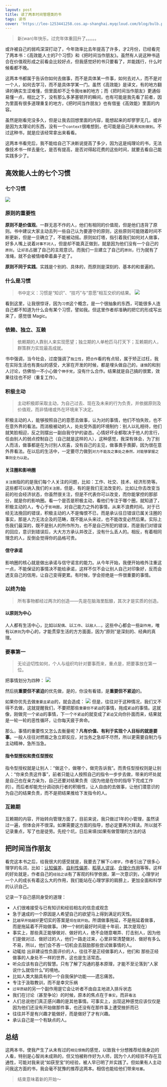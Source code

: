 ```yaml
---
layout: post
title: 读了两本时间管理类的书
tags: 读书
cover: 'https://leo-1253441258.cos.ap-shanghai.myqcloud.com/blog/bulb.png'
---
```


<!--more-->

> 新(wan)年快乐，过完年体重回升了。。。。。

或许被自己的弱鸡深深打动了，今年效率比去年提高了许多，才2月份，已经看完了两本书：《高效能人士的7个习惯》和《把时间当作朋友》。虽然有人说这种书适合在价值观形成之前看会比较好点，但我感觉好的书只要看了，并能践行，什么时候看都不晚。

这两本书都属于告诉你如何去做事，而不是具体某一件事，如何去对人，而不是对一个人，如何去学习，而不是具体学某一门。虽然《高效能》是译文，有的地方翻译的确实生涩难懂，但里面却不乏令我`哇塞`的地方；而《把时间当作朋友》更通俗易懂一点，相比之下，没有那么多茅塞顿开的瞬间，也有可能是我先看了前者，因为里面有很多道理重复的地方，《把时间当作朋友》也有借鉴《高效能》里面的内容。

虽然是刚看完没多久，但是让我去回想里面的内容，能想起来的却寥寥无几，或许是因为太理论的东西，没有一个`context`很难想到，也可能是自己尚未`知到做到`。不过这种书，就是应该经常拿出来看看。

这两本书看完后，我不能给自己下决断说提高了多少，因为这是纯理论的书，无法像技术书一样去量化，是否有提高，是否对得起花费的这些时间，就要去看自己能实践多少了。

## 高效能人士的七个习惯

### 七个习惯
    
![](https://leo-1253441258.cos.ap-shanghai.myqcloud.com/blog/15501241316092.jpg)

### 原则的重要性

**原则不是价值观**。一群无恶不作的人，他们有相同的价值观，但是他们违背了原则。书中建议大家主动去列一些自己认为要遵守的原则，这些原则可能随着时间不断更新，但是一旦确立了，不能被动摇。原则如灯塔，指引着我们如何对人做事，好多人嘴上说着`对事不对人`，但是却不能真正做到，就是因为他们没有一个自己的`原则`，让`好恶`占据了自己的主观意识。而我们一旦建立了自己的`原则`，行为就有了准绳，就不会被情绪牵着鼻子走了。

**原则不同于实践**。实践是个别的、具体的，而原则是深刻的、基本的和普遍的。

### 什么是习惯

> 书中定义：习惯是“知识”、“技巧”与“意愿”相互交织的结果。
> ![](https://leo-1253441258.cos.ap-shanghai.myqcloud.com/blog/15501254000218.jpg)

看到这里，让我很惊讶，因为`习惯`这个概念，是一个很抽象的东西，可能很多人连自己都不知道为什么会有某个习惯，譬如我。但这里作者却准确的把它的形成写出来了，感觉很 Magic。

### 依赖、独立、互赖

> 依赖期的人靠别人来实现愿望；独立期的人单枪匹马打天下；互赖期的人，群策群力实现最高成就。

书中强调，当今社会，过度强调了`独立性`，把`合作`看的有点轻，属于矫正过枉，我在实际生活也有类似的感受，大家在开发的时候，都是埋头做自己的，`谨慎`的和别人讨论，仿佛怕一不小心做个`伸手党`，没有什么合作。结果就是自己搞的很累，效果往往也不好（重复工作）。

### 积极主动

> 主动积极即采取主动，为自己过去、现在及未来的行为负责，并依据原则及价值观，而非情绪或外在环境来下决定。

积极主动的人，能够按照自己的意愿去做事，认为对的事情，他们不怕失败，也不在意外界的看法。而消极被动的人，处处受外面的环境制约：别人以礼相待，他们就笑脸相迎，反之则摆出一副自我守护的姿态。心情好坏全都取决于他人的言行，任由别人的弱点控制自己（自己就是这样的人），这种感觉，我深有体会，为了别人而活，做事都是在为讨别人欢喜，没有自己的主见，做事畏手畏脚，因为很在意外界看法。在以后的生活中，一定要尽力做到`对力不能及之事处之泰然，对能够掌握之事则全力以赴`。

#### 关注圈和影响圈

`关注圈`指的的是我们每个人关注的问题，比如：工作、社交、技术、经济形势等。这些都可以纳入我们的`关注圈`，但是，有的是我们无法改变的，比如让你去改变当前的社会经济状态，你虽然很关注，但是不代表你可以改变，而你能掌控的那部分，就是你的影响圈。看一个是否是积极主动，看他们专注于哪个圈，就知道了，积极主动的人，专心于`影响圈`，对自己能力之外的事情，从来不浪费时间。对于已经无法挽回的错误，积极主动的人不是悔恨不已，而是承认往日错误已属关注圈的事实，那是人力无法企及的范畴，既不能从头来过，也不能改变必然后果。实际上伤我们最深的，既不是别人的所作所为，也不是自己所犯的错误，而是我们对错误的回应，意识到错误后，大大方方承认并改正，没有什么丢人的。相反，有着相同理念的人，反倒会觉得你的品格可贵。

#### 信守承诺

影响圈的核心就是做出承诺与信守诺言的能力。从今年开始，我便开始格外注重这一点，不能保证的事情决不能给承诺，这样不仅不会让别人自己对印象好，反而会透支自己的信用，让自己变得更累。有时候，学会拒绝是一件很重要的事情。

### 以终为始

> 所有事物都经过两次的创造——先是在脑海里酝酿，其次才是实质的创造。

#### 以原则为中心

人人都有生活中心，比如以`配偶`、以`工作`、以`敌人`...，这些中心都会一些`副作用`，唯有以`原则`为中心的，才能贯穿生活的方方面面，因为“原则”是深刻的、经典的真理。

### 要事第一

> 无论迫切性如何，个人与组织均针对要事而来，重点是，把要事放在第一位。

把事情划分为四种：
![](https://leo-1253441258.cos.ap-shanghai.myqcloud.com/blog/15501372208717.jpg)

然后挑**重要但不紧迫**的优先做，是的，你没有看错，是**重要但不紧迫**的。

如果你优先去做`重要且紧迫`的，就会造成：
![](https://leo-1253441258.cos.ap-shanghai.myqcloud.com/blog/15501373548071.jpg)
但是，往往对于这种情况，我们又不得不去做，这就提醒我们，不要把那些`重要但不紧迫`的事情，拖成`紧迫`的事情。这就像，刚做完一个`紧迫`的事情，下一个`不紧迫`的就变成了`紧迫`又向你扑面而来，结果就是一轮一轮的恶性循环，让你每天疲于奔命。

那么，事情的重要性又怎么去衡量呢？**凡有价值、有利于实现个人目标的就是要事**。一般人往往对燃眉之急立即反应，对当务之急却不尽然，所以更需要自制力与主动精神，急所当急。

#### 指令型授权和责任型授权

指令型授权就是让别人：“做这个，做哪个，做完告诉我”。而责任型授权则是让别人：“你来负责这件事”，前者只能让人按照自己的指令一步步去做，带来的坏处就是自己也在亲力亲为，自己还要对结果负责（因为他是在你的指导下完成工作的）。而后者却能充分调动执行者的积极性，让人自由的去做事，让他们潜意识的为自己的结果负责，而不是把结果推给下发指令的人。

### 互赖期

互赖期的内容，开始转向管理方面了，目前来说，我只做过1年的小管理，虽然读过一遍，但体会并不很深。如果需要这方面的指导，想必定要再次拜读。所以就不记录重点，写了也是徒劳。先挖个坑，日后来填(如果有做管理的方法的话

## 把时间当作朋友

看完这本书之后，给我很大的感受就是，我要去了解下`心理学`，作者引出了很多心理学的名词，比如：[认知偏差](https://zh.wikipedia.org/wiki/%E8%AA%8D%E7%9F%A5%E5%81%8F%E8%AA%A4)、[自利性偏差](https://zh.wikipedia.org/zh-mo/%E8%87%AA%E5%88%A9%E6%80%A7%E5%81%8F%E5%B7%AE)、[稻草人谬误](https://zh.wikipedia.org/wiki/%E7%A8%BB%E8%8D%89%E4%BA%BA%E8%AB%96%E8%AD%89)、[合理化作用](https://zh.wikipedia.org/wiki/%E5%90%88%E7%90%86%E5%8C%96_(%E5%BF%83%E7%90%86%E5%AD%B8))等等。这样的好处就是，作者自己的`经验之谈`有了客观的科学依据，第一次意识到，心理学对一个人的成长有着这么大的作用，我们能站在心理学家的肩膀上，更加全面和科学的认识自己。

记录一下自己感同身受的道理：

* 人们很难接受与已有知识和经验相左的信息或观念
* 急于速成的一个原因是人希望自己的欲望马上得到满足的天性。 
* 比`越早开始越好`更切实的答案是`现在就开始`。所谓做事拖延，不是拖延着做事，而是拖延着不开始做事。（种一个树的最好时间是十年前，其次是现在）
* 事实上，那些真正能够做对、做好的人，绝不会随意嘲弄、打击别人，因为他们是做对过、做好过的人，他们一路走过来，心里非常清楚做对、做好有多么不易，所以，他们会不吝一切机会去鼓励那些尝试做事情的人。
* 动辄给 出非建设性负面评价的人，往往不是正经做事的人，他们和 那些正经做事的人身处不一样的世界，这也是生活常态。
* 听众应该有自己的智慧。只有了解了沟通的基本原理，才能不至沦落到“人家说什么就信什么”的境地。
* 比如人类大脑具有的一个自我保护功能——遗忘痛苦。
* 专注于汲取教训，而不是幸灾乐祸
* `过早质疑`的另一个副作用是它会让听者不由自主地进入排斥状态
* 我们在讨论（甚至争论）的时候，原本的焦点在于`事实`，而非`看法`
* 人们总说他们真正感兴趣的是其他事情。可事实上，出现这种感觉应该仅仅是因为他们还没有开始做那件事，也还没有在那件事上遭受挫折而已
* 往往并不是有兴趣才能做好，而是做好了才有兴趣。
* 承认自己是一个有缺点的人。

## 总结

这两本书，使我产生了从未有过的`相见恨晚`的感觉，以致我十分想推荐给我身边的人看，特别是心智尚未成熟的，但又怕被称作好为人师，因为个人的经验不存在互通性，可能对我来说“如获至宝”的经验，被人早已明了并实践了。但如果有人主动问我这方面的书，我会毫不犹豫的推荐这两本。相信也能给他们带来`哇塞`。

> 结束意味着新的开始～

